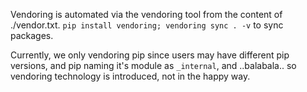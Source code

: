 Vendoring is automated via the vendoring tool from the content of ./vendor.txt. `pip install vendoring; vendoring sync . -v` to sync packages.

Currently, we only vendoring pip since users may have different pip versions, and pip naming it's module as `_internal`, and ..balabala.. so vendoring technology is introduced, not in the happy way.
